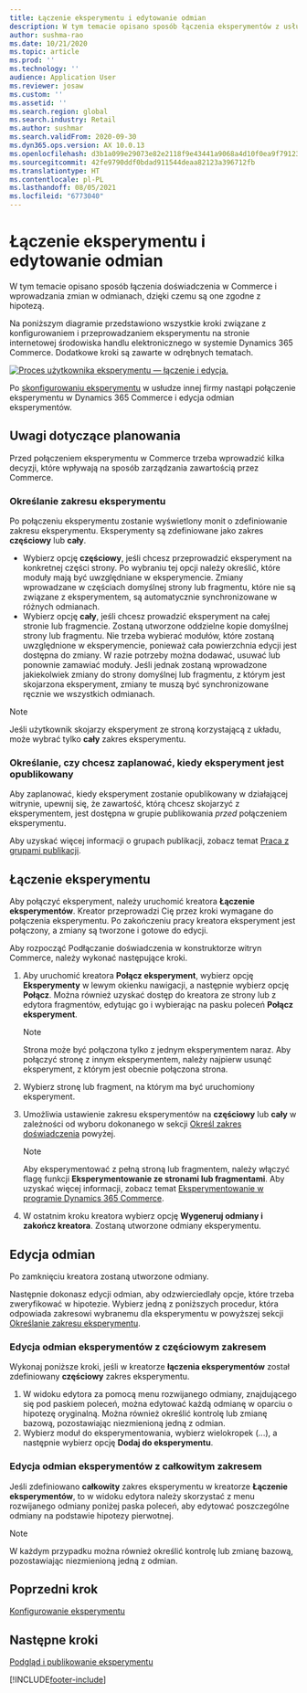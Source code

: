 ```yaml
---
title: Łączenie eksperymentu i edytowanie odmian
description: W tym temacie opisano sposób łączenia eksperymentów z usługą innej firmy z systemem Dynamics 365 Commerce i edytowania odmian eksperymentu.
author: sushma-rao
ms.date: 10/21/2020
ms.topic: article
ms.prod: ''
ms.technology: ''
audience: Application User
ms.reviewer: josaw
ms.custom: ''
ms.assetid: ''
ms.search.region: global
ms.search.industry: Retail
ms.author: sushmar
ms.search.validFrom: 2020-09-30
ms.dyn365.ops.version: AX 10.0.13
ms.openlocfilehash: d3b1a099e29073e82e2118f9e43441a9068a4d10f0ea9f79123b97d2b7d5c419
ms.sourcegitcommit: 42fe9790ddf0bdad911544deaa82123a396712fb
ms.translationtype: HT
ms.contentlocale: pl-PL
ms.lasthandoff: 08/05/2021
ms.locfileid: "6773040"
---
```

# <a name="connect-an-experiment-and-edit-variations"></a>Łączenie eksperymentu i edytowanie odmian

W tym temacie opisano sposób łączenia doświadczenia w Commerce i wprowadzania zmian w odmianach, dzięki czemu są one zgodne z hipotezą. 

Na poniższym diagramie przedstawiono wszystkie kroki związane z konfigurowaniem i przeprowadzaniem eksperymentu na stronie internetowej środowiska handlu elektronicznego w systemie Dynamics 365 Commerce. Dodatkowe kroki są zawarte w odrębnych tematach.

[ ![Proces użytkownika eksperymentu — łączenie i edycja.](./media/experimentation_connect_edit.svg) ](./media/experimentation_connect_edit.svg#lightbox)

Po [skonfigurowaniu eksperymentu](experimentation-setup.md) w usłudze innej firmy nastąpi połączenie eksperymentu w Dynamics 365 Commerce i edycja odmian eksperymentów.

## <a name="planning-considerations"></a>Uwagi dotyczące planowania

Przed połączeniem eksperymentu w Commerce trzeba wprowadzić kilka decyzji, które wpływają na sposób zarządzania zawartością przez Commerce.

### <a name="determine-the-scope-of-your-experiment"></a>Określanie zakresu eksperymentu
Po połączeniu eksperymentu zostanie wyświetlony monit o zdefiniowanie zakresu eksperymentu. Eksperymenty są zdefiniowane jako zakres **częściowy** lub **cały**.
- Wybierz opcję **częściowy**, jeśli chcesz przeprowadzić eksperyment na konkretnej części strony. Po wybraniu tej opcji należy określić, które moduły mają być uwzględniane w eksperymencie. Zmiany wprowadzane w częściach domyślnej strony lub fragmentu, które nie są związane z eksperymentem, są automatycznie synchronizowane w różnych odmianach.
- Wybierz opcję **cały**, jeśli chcesz prowadzić eksperyment na całej stronie lub fragmencie. Zostaną utworzone oddzielne kopie domyślnej strony lub fragmentu. Nie trzeba wybierać modułów, które zostaną uwzględnione w eksperymencie, ponieważ cała powierzchnia edycji jest dostępna do zmiany. W razie potrzeby można dodawać, usuwać lub ponownie zamawiać moduły. Jeśli jednak zostaną wprowadzone jakiekolwiek zmiany do strony domyślnej lub fragmentu, z którym jest skojarzona eksperyment, zmiany te muszą być synchronizowane ręcznie we wszystkich odmianach.

<!-- not to editors, we're adding an image here to illustrate the difference. it will help.) -->

> [!NOTE]
> Jeśli użytkownik skojarzy eksperyment ze stroną korzystającą z układu, może wybrać tylko **cały** zakres eksperymentu.

### <a name="decide-if-you-want-to-schedule-when-your-experiment-is-published"></a>Określanie, czy chcesz zaplanować, kiedy eksperyment jest opublikowany
Aby zaplanować, kiedy eksperyment zostanie opublikowany w działającej witrynie, upewnij się, że zawartość, którą chcesz skojarzyć z eksperymentem, jest dostępna w grupie publikowania *przed* połączeniem eksperymentu. 

Aby uzyskać więcej informacji o grupach publikacji, zobacz temat [Praca z grupami publikacji](publish-groups.md).


## <a name="connect-your-experiment"></a>Łączenie eksperymentu
Aby połączyć eksperyment, należy uruchomić kreatora **Łączenie eksperymentów**. Kreator przeprowadzi Cię przez kroki wymagane do połączenia eksperymentu. Po zakończeniu pracy kreatora eksperyment jest połączony, a zmiany są tworzone i gotowe do edycji.

Aby rozpocząć Podłączanie doświadczenia w konstruktorze witryn Commerce, należy wykonać następujące kroki.

1. Aby uruchomić kreatora **Połącz eksperyment**, wybierz opcję **Eksperymenty** w lewym okienku nawigacji, a następnie wybierz opcję **Połącz**. Można również uzyskać dostęp do kreatora ze strony lub z edytora fragmentów, edytując go i wybierając na pasku poleceń **Połącz eksperyment**.

    > [!NOTE]
    > Strona może być połączona tylko z jednym eksperymentem naraz. Aby połączyć stronę z innym eksperymentem, należy najpierw usunąć eksperyment, z którym jest obecnie połączona strona.

1. Wybierz stronę lub fragment, na którym ma być uruchomiony eksperyment.
1. Umożliwia ustawienie zakresu eksperymentów na **częściowy** lub **cały** w zależności od wyboru dokonanego w sekcji [Określ zakres doświadczenia](#determine-the-scope-of-your-experiment) powyżej.
    > [!NOTE]
    > Aby eksperymentować z pełną stroną lub fragmentem, należy włączyć flagę funkcji **Eksperymentowanie ze stronami lub fragmentami**. Aby uzyskać więcej informacji, zobacz temat [Eksperymentowanie w programie Dynamics 365 Commerce](experimentation-overview.md).
    
1. W ostatnim kroku kreatora wybierz opcję **Wygeneruj odmiany i zakończ kreatora**. Zostaną utworzone odmiany eksperymentu. 

## <a name="edit-your-variations"></a>Edycja odmian
Po zamknięciu kreatora zostaną utworzone odmiany. 

Następnie dokonasz edycji odmian, aby odzwierciedlały opcje, które trzeba zweryfikować w hipotezie. Wybierz jedną z poniższych procedur, która odpowiada zakresowi wybranemu dla eksperymentu w powyższej sekcji [Określanie zakresu eksperymentu](#determine-the-scope-of-your-experiment).

### <a name="edit-variations-for-experiments-with-partial-scope"></a>Edycja odmian eksperymentów z częściowym zakresem
Wykonaj poniższe kroki, jeśli w kreatorze **łączenia eksperymentów** został zdefiniowany **częściowy** zakres eksperymentu.

1. W widoku edytora za pomocą menu rozwijanego odmiany, znajdującego się pod paskiem poleceń, można edytować każdą odmianę w oparciu o hipotezę oryginalną. Można również określić kontrolę lub zmianę bazową, pozostawiając niezmienioną jedną z odmian.
1. Wybierz moduł do eksperymentowania, wybierz wielokropek (...), a następnie wybierz opcję **Dodaj do eksperymentu**.

### <a name="edit-variations-for-experiments-with-entire-scope"></a>Edycja odmian eksperymentów z całkowitym zakresem
Jeśli zdefiniowano **całkowity** zakres eksperymentu w kreatorze **Łączenie eksperymentów**, to w widoku edytora należy skorzystać z menu rozwijanego odmiany poniżej paska poleceń, aby edytować poszczególne odmiany na podstawie hipotezy pierwotnej. 

> [!NOTE]
> W każdym przypadku można również określić kontrolę lub zmianę bazową, pozostawiając niezmienioną jedną z odmian.

## <a name="previous-step"></a>Poprzedni krok
[Konfigurowanie eksperymentu](experimentation-setup.md) 


## <a name="next-step"></a>Następne kroki
[Podgląd i publikowanie eksperymentu](experimentation-preview-publish.md)


[!INCLUDE[footer-include](../includes/footer-banner.md)]